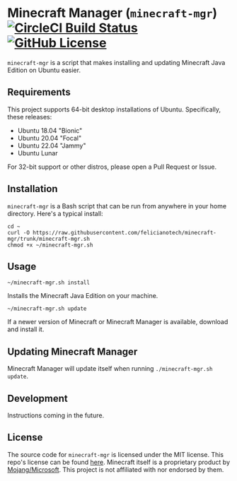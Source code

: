 # Minecraft Manager (`minecraft-mgr`) [![CircleCI Build Status](https://circleci.com/gh/felicianotech/minecraft-mgr.svg?style=shield)](https://circleci.com/gh/felicianotech/minecraft-mgr) [![GitHub License](https://img.shields.io/badge/license-MIT-blue.svg)](https://raw.githubusercontent.com/felicianotech/minecraft-mgr/trunk/LICENSE)

`minecraft-mgr` is a script that makes installing and updating Minecraft Java
Edition on Ubuntu easier.


## Requirements

This project supports 64-bit desktop installations of Ubuntu.
Specifically, these releases:

- Ubuntu 18.04 "Bionic" 
- Ubuntu 20.04 "Focal"
- Ubuntu 22.04 "Jammy"
- Ubuntu Lunar

For 32-bit support or other distros, please open a Pull Request or Issue.


## Installation

`minecraft-mgr` is a Bash script that can be run from anywhere in your home 
directory.
Here's a typical install:

```
cd ~
curl -O https://raw.githubusercontent.com/felicianotech/minecraft-mgr/trunk/minecraft-mgr.sh
chmod +x ~/minecraft-mgr.sh
```


## Usage

```
~/minecraft-mgr.sh install
```

Installs the Minecraft Java Edition on your machine.

```
~/minecraft-mgr.sh update
```

If a newer version of Minecraft or Minecraft Manager is available, download and install it.


## Updating Minecraft Manager

Minecraft Manager will update itself when running `./minecraft-mgr.sh update`.


## Development

Instructions coming in the future.


## License

The source code for `minecraft-mgr` is licensed under the MIT license.
This repo's license can be found [here](./LICENSE).
Minecraft itself is a proprietary product by [Mojang/Microsoft](https://www.minecraft.net/en-us).
This project is not affiliated with nor endorsed by them.
